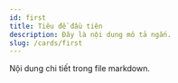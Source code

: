 ```yaml
---
id: first
title: Tiêu đề đầu tiên
description: Đây là nội dung mô tả ngắn.
slug: /cards/first
---
```


Nội dung chi tiết trong file markdown.
